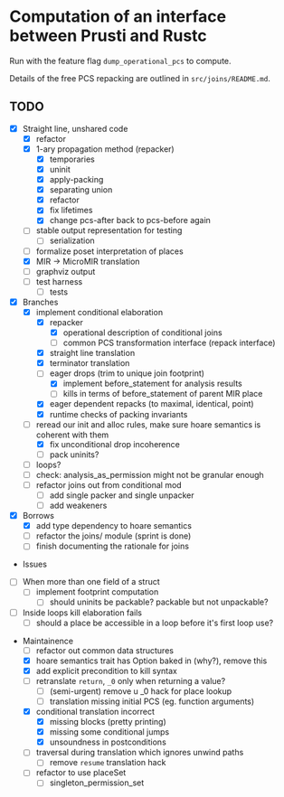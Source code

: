 # Computation of an interface between Prusti and Rustc 

Run with the feature flag ``dump_operational_pcs`` to compute. 

Details of the free PCS repacking are outlined in ``src/joins/README.md``. 

## TODO

 - [x] Straight line, unshared code
    - [x] refactor
    - [x] 1-ary propagation method (repacker)
        - [x] temporaries
        - [x] uninit
        - [x] apply-packing
        - [x] separating union
        - [x] refactor
        - [x] fix lifetimes
        - [x] change pcs-after back to pcs-before again
    - [ ] stable output representation for testing
        - [ ] serialization
    - [ ] formalize poset interpretation of places
    - [x] MIR -> MicroMIR translation
    - [ ] graphviz output
    - [ ] test harness
        - [ ] tests
 - [x] Branches
    - [x] implement conditional elaboration
        - [x] repacker
            - [x] operational description of conditional joins
            - [ ] common PCS transformation interface (repack interface)
        - [x] straight line translation
        - [x] terminator translation
        - [ ] eager drops (trim to unique join footprint)
            - [x] implement before_statement for analysis results
            - [ ] kills in terms of before_statement of parent MIR place
        - [x] eager dependent repacks (to maximal, identical, point)
        - [x] runtime checks of packing invariants
    - [ ] reread our init and alloc rules, make sure hoare semantics is coherent with them
        - [x] fix unconditional drop incoherence
        - [ ] pack uninits?
    - [ ] loops?
    - [ ] check: analysis_as_permission might not be granular enough
    - [ ] refactor joins out from conditional mod
        - [ ] add single packer and single unpacker
        - [ ] add weakeners
 - [x] Borrows 
    - [x] add type dependency to hoare semantics
    - [ ] refactor the joins/ module (sprint is done)
    - [ ] finish documenting the rationale for joins 

- Issues
 - [ ] When more than one field of a struct 
    - [ ] implement footprint computation
        - [ ] should uninits be packable? packable but not unpackable?
 - [ ] Inside loops kill elaboration fails
    - [ ] should a place be accessible in a loop before it's first loop use?

- Maintainence
    - [ ] refactor out common data structures
    - [x] hoare semantics trait has Option baked in (why?), remove this 
    - [x] add explicit precondition to kill syntax
    - [ ] retranslate ``return``, ``_0`` only when returning a value?
        - [ ] (semi-urgent) remove u _0 hack for place lookup
        - [ ] translation missing initial PCS (eg. function arguments)
    - [x] conditional translation incorrect
        - [x] missing blocks (pretty printing)
        - [x] missing some conditional jumps
        - [x] unsoundness in postconditions
    - [ ] traversal during translation which ignores unwind paths
        - [ ] remove ``resume`` translation hack
    - [ ] refactor to use placeSet
        - [ ] singleton_permission_set
